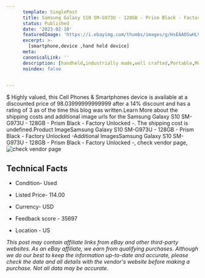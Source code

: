 ```yaml
---
      template: SinglePost
      title: Samsung Galaxy S10 SM-G973U - 128GB - Prism Black - Factory Unlocked -
      status: Published
      date: '2023-02-10'
      featuredImage: 'https://i.ebayimg.com/thumbs/images/g/HsEAAOSwHLVjnMNc/s-l225.jpg'
      excerpt: >-
        [smartphone,device ,hand held device]
      meta:
      canonicalLink: ''
      description: [handheld,industrially made,well crafted,Portable,Mobile,Compact,Convenient,Lightweight,Maneuverable,Man-portable,Miniature,Carriable,Hand-held,Light,Holdable,Transportable,Mobile device,Pocket-sized,On-the-go,Wireless,Cordless,Compact size,Convenient size, smartphone,device ,hand held device]
      noindex: false

        
---
```

$
    Highly valued, this Cell Phones & Smartphones device is available at a discounted price of 98.03999999999999 after a 14% discount and has a rating of 3 as of the time this blog was written.Learn More about the shipping costs and additional image urls for the Samsung Galaxy S10 SM-G973U - 128GB - Prism Black - Factory Unlocked -. The shipping cost is undefined.Product ImageSamsung Galaxy S10 SM-G973U - 128GB - Prism Black - Factory Unlocked -Additional ImagesSamsung Galaxy S10 SM-G973U - 128GB - Prism Black - Factory Unlocked -, check vendor page, ![check vendor page](https://origin-galleryplus.ebayimg.com/ws/web/255882262743_2_0_1/225x225.jpg,https://origin-galleryplus.ebayimg.com/ws/web/255882262743_3_0_1/225x225.jpg,https://origin-galleryplus.ebayimg.com/ws/web/255882262743_4_0_1/225x225.jpg,https://origin-galleryplus.ebayimg.com/ws/web/255882262743_5_0_1/225x225.jpg,https://origin-galleryplus.ebayimg.com/ws/web/255882262743_6_0_1/225x225.jpg,https://origin-galleryplus.ebayimg.com/ws/web/255882262743_7_0_1/225x225.jpg,https://origin-galleryplus.ebayimg.com/ws/web/255882262743_8_0_1/225x225.jpg,https://origin-galleryplus.ebayimg.com/ws/web/255882262743_9_0_1/225x225.jpg,https://origin-galleryplus.ebayimg.com/ws/web/255882262743_10_0_1/225x225.jpg,https://origin-galleryplus.ebayimg.com/ws/web/255882262743_11_0_1/225x225.jpg,https://origin-galleryplus.ebayimg.com/ws/web/255882262743_12_0_1/225x225.jpg,https://origin-galleryplus.ebayimg.com/ws/web/255882262743_13_0_1/225x225.jpg,https://origin-galleryplus.ebayimg.com/ws/web/255882262743_14_0_1/225x225.jpg,https://origin-galleryplus.ebayimg.com/ws/web/255882262743_15_0_1/225x225.jpg,https://origin-galleryplus.ebayimg.com/ws/web/255882262743_16_0_1/225x225.jpg,https://origin-galleryplus.ebayimg.com/ws/web/255882262743_17_0_1/225x225.jpg)
    
    

 ## Technical Facts 



     
      

 - Condition- Used 


      

 - Listed Price- 114.00 


      

 - Currency- USD 


      

 - Feedback score - 35697 


      

 - Location - US 


      
      

 *_This post may contain affiliate links from eBay and other third-party websites. As an eBay affiliate, we earn from qualifying purchases. Although we do our best to keep the information up-to-date and accurate, please check the date and all details with the vendor's website before making a purchase. Not all data may be accurate._*



    
    
    
    
    